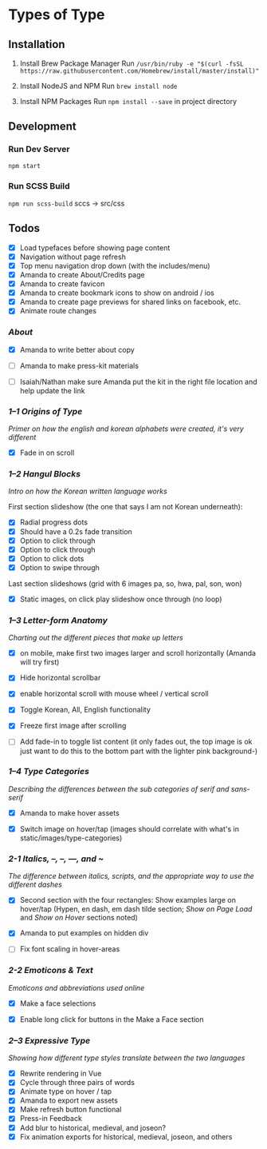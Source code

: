 # Types of Type

## Installation

1. Install Brew Package Manager
Run `/usr/bin/ruby -e "$(curl -fsSL https://raw.githubusercontent.com/Homebrew/install/master/install)"`

2. Install NodeJS and NPM
Run `brew install node`

3. Install NPM Packages
Run `npm install --save` in project directory

## Development

### Run Dev Server
`npm start`

### Run SCSS Build
`npm run scss-build`
sccs -> src/css

## Todos
- [x] Load typefaces before showing page content
- [x] Navigation without page refresh
- [x] Top menu navigation drop down (with the includes/menu)
- [x] Amanda to create About/Credits page
- [x] Amanda to create favicon
- [x] Amanda to create bookmark icons to show on android / ios
- [x] Amanda to create page previews for shared links on facebook, etc.
- [x] Animate route changes

### *About*
- [x] Amanda to write better about copy
- [ ] Amanda to make press-kit materials
- [ ] Isaiah/Nathan make sure Amanda put the kit in the right file location and help update the link


### *1–1 Origins of Type*
_Primer on how the english and korean alphabets were created, it's very different_

- [x] Fade in on scroll


### *1–2 Hangul Blocks*
_Intro on how the Korean written language works_

First section slideshow (the one that says I am not Korean underneath):
- [x] Radial progress dots
- [x] Should have a 0.2s fade transition
- [x] Option to click through
- [x] Option to click through
- [x] Option to click dots
- [x] Option to swipe through

Last section slideshows (grid with 6 images pa, so, hwa, pal, son, won)
- [x] Static images, on click play slideshow once through (no loop)


### *1–3 Letter-form Anatomy*
_Charting out the different pieces that make up letters_

- [x] on mobile, make first two images larger and scroll horizontally (Amanda will try first)
- [x] Hide horizontal scrollbar
- [x] enable horizontal scroll with mouse wheel / vertical scroll
- [x] Toggle Korean, All, English functionality
- [x] Freeze first image after scrolling
- [ ] Add fade-in to toggle list content (it only fades out, the top image is ok just want to do this to the bottom part with the lighter pink background-)


### *1–4 Type Categories*
_Describing the differences between the sub categories of serif and sans-serif_

- [x] Amanda to make hover assets
- [x] Switch image on hover/tap (images should correlate with what's in static/images/type-categories)


### *2-1 Italics, –, –, —, and \~*
_The difference between italics, scripts, and the appropriate way to use the different dashes_

- [x] Second section with the four rectangles: Show examples large on hover/tap (Hypen, en dash, em dash tilde section; *Show on Page Load* and *Show on Hover* sections noted)
- [x] Amanda to put examples on hidden div
- [ ] Fix font scaling in hover-areas


### *2-2 Emoticons & Text*
_Emoticons and abbreviations used online_

- [x] Make a face selections
- [x] Enable long click for buttons in the Make a Face section


### *2–3 Expressive Type*
_Showing how different type styles translate between the two languages_

- [x] Rewrite rendering in Vue
- [x] Cycle through three pairs of words
- [x] Animate type on hover / tap
- [x] Amanda to export new assets
- [x] Make refresh button functional
- [x] Press-in Feedback
- [x] Add blur to historical, medieval, and joseon?
- [x] Fix animation exports for historical, medieval, joseon, and others
